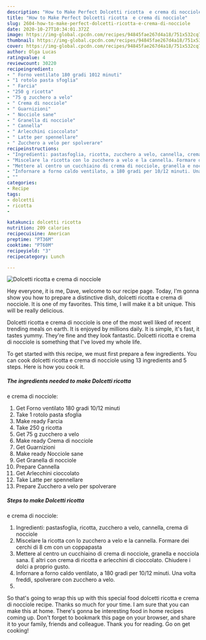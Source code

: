 ```yaml
---
description: "How to Make Perfect Dolcetti ricotta  e crema di nocciole"
title: "How to Make Perfect Dolcetti ricotta  e crema di nocciole"
slug: 2604-how-to-make-perfect-dolcetti-ricotta-e-crema-di-nocciole
date: 2020-10-27T10:34:01.372Z
image: https://img-global.cpcdn.com/recipes/94845fae267d4a18/751x532cq70/dolcetti-ricotta-e-crema-di-nocciole-recipe-main-photo.jpg
thumbnail: https://img-global.cpcdn.com/recipes/94845fae267d4a18/751x532cq70/dolcetti-ricotta-e-crema-di-nocciole-recipe-main-photo.jpg
cover: https://img-global.cpcdn.com/recipes/94845fae267d4a18/751x532cq70/dolcetti-ricotta-e-crema-di-nocciole-recipe-main-photo.jpg
author: Olga Lucas
ratingvalue: 4
reviewcount: 30220
recipeingredient:
- " Forno ventilato 180 gradi 1012 minuti"
- "1 rotolo pasta sfoglia"
- " Farcia"
- "250 g ricotta"
- "75 g zucchero a velo"
- " Crema di nocciole"
- " Guarnizioni"
- " Nocciole sane"
- " Granella di nocciole"
- " Cannella"
- " Arlecchini cioccolato"
- " Latte per spennellare"
- " Zucchero a velo per spolverare"
recipeinstructions:
- "Ingredienti: pastasfoglia, ricotta, zucchero a velo, cannella, crema di nocciole"
- "Miscelare la ricotta con lo zucchero a velo e la cannella. Formare dei cerchi di 8 cm con un coppapasta"
- "Mettere al centro un cucchiaino di crema di nocciole, granella e nocciola sana. E altri con crema di ricotta e arlecchini di cioccolato. Chiudere i dolci a proprio gusto."
- "Infornare a forno caldo ventilato, a 180 gradi per 10/12 minuti. Una volta freddi, spolverare con zucchero a velo."
- ""
categories:
- Recipe
tags:
- dolcetti
- ricotta
- 

katakunci: dolcetti ricotta  
nutrition: 209 calories
recipecuisine: American
preptime: "PT36M"
cooktime: "PT60M"
recipeyield: "3"
recipecategory: Lunch

---
```



![Dolcetti ricotta 
e crema di nocciole](https://img-global.cpcdn.com/recipes/94845fae267d4a18/751x532cq70/dolcetti-ricotta-e-crema-di-nocciole-recipe-main-photo.jpg)

Hey everyone, it is me, Dave, welcome to our recipe page. Today, I'm gonna show you how to prepare a distinctive dish, dolcetti ricotta 
e crema di nocciole. It is one of my favorites. This time, I will make it a bit unique. This will be really delicious.



Dolcetti ricotta 
e crema di nocciole is one of the most well liked of recent trending meals on earth. It is enjoyed by millions daily. It is simple, it's fast, it tastes yummy. They're fine and they look fantastic. Dolcetti ricotta 
e crema di nocciole is something that I've loved my whole life.


To get started with this recipe, we must first prepare a few ingredients. You can cook dolcetti ricotta 
e crema di nocciole using 13 ingredients and 5 steps. Here is how you cook it.

<!--inarticleads1-->

##### The ingredients needed to make Dolcetti ricotta 
e crema di nocciole:

1. Get  Forno ventilato 180 gradi 10/12 minuti
1. Take 1 rotolo pasta sfoglia
1. Make ready  Farcia
1. Take 250 g ricotta
1. Get 75 g zucchero a velo
1. Make ready  Crema di nocciole
1. Get  Guarnizioni
1. Make ready  Nocciole sane
1. Get  Granella di nocciole
1. Prepare  Cannella
1. Get  Arlecchini cioccolato
1. Take  Latte per spennellare
1. Prepare  Zucchero a velo per spolverare




<!--inarticleads2-->

##### Steps to make Dolcetti ricotta 
e crema di nocciole:

1. Ingredienti: pastasfoglia, ricotta, zucchero a velo, cannella, crema di nocciole
1. Miscelare la ricotta con lo zucchero a velo e la cannella. Formare dei cerchi di 8 cm con un coppapasta
1. Mettere al centro un cucchiaino di crema di nocciole, granella e nocciola sana. E altri con crema di ricotta e arlecchini di cioccolato. Chiudere i dolci a proprio gusto.
1. Infornare a forno caldo ventilato, a 180 gradi per 10/12 minuti. Una volta freddi, spolverare con zucchero a velo.
1. 




So that's going to wrap this up with this special food dolcetti ricotta 
e crema di nocciole recipe. Thanks so much for your time. I am sure that you can make this at home. There's gonna be interesting food in home recipes coming up. Don't forget to bookmark this page on your browser, and share it to your family, friends and colleague. Thank you for reading. Go on get cooking!

